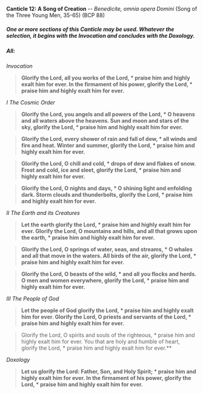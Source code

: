 **Canticle 12: A Song of Creation**  -- _Benedicite, omnia opera Domini_ (Song of the Three Young Men, 35-65) (BCP 88)
##### One or more sections of this Canticle may be used. Whatever the selection, it begins with the Invocation and concludes with the Doxology.

##### **All:**
_Invocation_
> **Glorify the Lord, all you works of the Lord, \*
praise him and highly exalt him for ever.
In the firmament of his power, glorify the Lord, \*
praise him and highly exalt him for ever.**

_I The Cosmic Order_
> **Glorify the Lord, you angels and all powers of the Lord, \*
O heavens and all waters above the heavens.
Sun and moon and stars of the sky, glorify the Lord, \*
praise him and highly exalt him for ever.**

> **Glorify the Lord, every shower of rain and fall of dew, \*
all winds and fire and heat.
Winter and summer, glorify the Lord, \*
praise him and highly exalt him for ever.**

> **Glorify the Lord, O chill and cold, \*
drops of dew and flakes of snow.
Frost and cold, ice and sleet, glorify the Lord, \*
praise him and highly exalt him for ever.**

> **Glorify the Lord, O nights and days, \*
O shining light and enfolding dark.
Storm clouds and thunderbolts, glorify the Lord, \*
praise him and highly exalt him for ever.**

_II The Earth and its Creatures_
> **Let the earth glorify the Lord, \*
praise him and highly exalt him for ever.
Glorify the Lord, O mountains and hills,
and all that grows upon the earth, \*
praise him and highly exalt him for ever.**

> **Glorify the Lord, O springs of water, seas, and streams, \*
O whales and all that move in the waters.
All birds of the air, glorify the Lord, \*
praise him and highly exalt him for ever.**

> **Glorify the Lord, O beasts of the wild, \*
and all you flocks and herds.
O men and women everywhere, glorify the Lord, \*
praise him and highly exalt him for ever.**

_III The People of God_
> **Let the people of God glorify the Lord, \*
praise him and highly exalt him for ever.
Glorify the Lord, O priests and servants of the Lord, \*
praise him and highly exalt him for ever.**

> Glorify the Lord, O spirits and souls of the righteous, \*
praise him and highly exalt him for ever.
You that are holy and humble of heart, glorify the Lord, \*
praise him and highly exalt him for ever.**

_Doxology_
> **Let us glorify the Lord: Father, Son, and Holy Spirit; \*
praise him and highly exalt him for ever.
In the firmament of his power, glorify the Lord, \*
praise him and highly exalt him for ever.**
